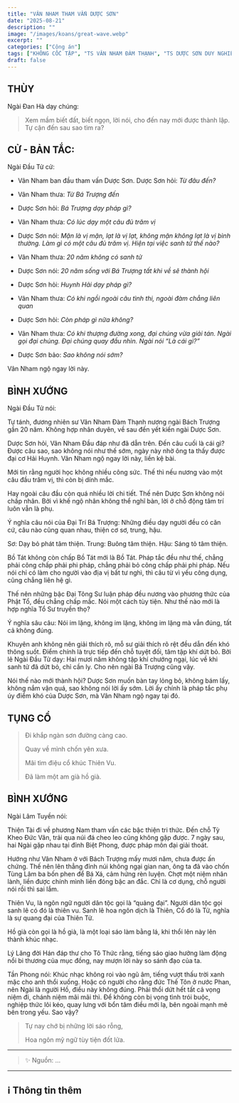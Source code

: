 ```yaml
---
title: "VÂN NHAM THAM VẤN DƯỢC SƠN"
date: "2025-08-21"
description: ""
image: "/images/koans/great-wave.webp"
excerpt: ""
categories: ["Công án"]
tags: ["KHÔNG CỐC TẬP", "TS VÂN NHAM ĐÀM THẠNH", "TS DƯỢC SƠN DUY NGHIỄM"]
draft: false
---
```


## THÙY

Ngài Đan Hà dạy chúng:

> Xem mầm biết đất, biết ngọn, lời nói, cho đến nay mới được thành lập. 
> Tự cận đến sau sao tìm ra?

## CỬ - BẢN TẮC:

Ngài Đầu Tử cử: 

- Vân Nham ban đầu tham vấn Dược Sơn. Dược Sơn hỏi: *Từ đâu đến?*

- Vân Nham thưa: *Từ Bá Trượng đến*

- Dược Sơn hỏi: *Bá Trượng dạy pháp gì?*

- Vân Nham thưa: *Có lúc dạy một câu đủ trăm vị*

- Dược Sơn nói: *Mặn là vị mặn, lạt là vị lạt, không mặn không lạt là vị bình thường. 
Làm gì có một câu đủ trăm vị. Hiện tại việc sanh tử thế nào?*

- Vân Nham thưa: *20 năm không có sanh tử*

- Dược Sơn nói: *20 năm sống với Bá Trượng tất khi về sẽ thành hội*

- Dược Sơn hỏi: *Huynh Hải dạy pháp gì?*

- Vân Nham thưa: *Có khi ngồi ngoài câu tình thi, ngoài đàm chẳng liên quan*

- Dược Sơn hỏi: *Còn pháp gì nữa không?*

- Vân Nham thưa: *Có khi thượng đường xong, đại chúng vừa giải tán. 
Ngài gọi đại chúng. 
Đại chúng quay đầu nhìn.
Ngài nói “Là cái gì?”*

- Dược Sơn bảo: *Sao không nói sớm?* 

Vân Nham ngộ ngay lời này.

## BÌNH XƯỚNG

Ngài Đầu Tử nói:

Tự tánh, đương nhiên sư Vân Nham Đàm Thạnh nương ngài Bách Trượng gần 20 năm. 
Không hợp nhân duyên, về sau đến yết kiến ngài Dược Sơn.

Dược Sơn hỏi, Vân Nham Đầu đáp như đã dẫn trên. 
Đến câu cuối là cái gì? Được câu sao, sao không nói như thế sớm, ngày này nhờ ông ta thấy được đại cơ Hải Huynh.
Vân Nham ngộ ngay lời này, liền kệ bài.

Mới tin rằng người học không nhiều công sức. 
Thế thì nếu nương vào một câu đầu trăm vị, thì còn bị dính mắc.

Hay ngoài câu đầu còn quá nhiều lời chi tiết. 
Thế nên Dược Sơn không nói chấp nhân. Bởi vì khế ngộ nhân không thể nghĩ bàn, lời ở chỗ động tâm trí luôn vẫn là phụ.

Ý nghĩa câu nói của Đại Trí Bá Trượng: Những điều dạy người đều có căn cứ, câu nào cũng quan nhau, thiện cơ sơ, trung, hậu.

Sơ: Dạy bỏ phát tâm thiện.
Trung: Buông tâm thiện.
Hậu: Sáng tỏ tâm thiện.

Bồ Tát không còn chấp Bồ Tát mới là Bồ Tát. 
Pháp tắc đều như thế, chẳng phải công chấp phải phi pháp, chẳng phải bỏ công chấp phải phi pháp. 
Nếu nói chỉ có làm cho người vào địa vị bất tư nghì, thì câu từ vì yếu công dụng, cũng chẳng liên hệ gì.

Thế nên những bậc Đại Tông Sư luận pháp đều nương vào phương thức của Phật Tổ, đều chẳng chấp mắc. 
Nói một cách tùy tiện.
Như thế nào mới là hợp nghĩa Tổ Sư truyền thọ?

Ý nghĩa sâu câu: Nói im lặng, không im lặng, không im lặng mà vẫn đúng, tất cả không đúng.

Khuyên anh không nên giải thích rõ, mỗ sư giải thích rõ rệt đều dẫn đến khó thông suốt. 
Điểm chính là trực tiếp đến chỗ tuyệt đối, tâm tập khí dứt bỏ. 
Bởi lẽ Ngài Đầu Tử dạy: Hai mươi năm không tập khí chướng ngại, lúc về khi sanh tử đã dứt bỏ, chỉ cần ly. 
Cho nên ngài Bá Trượng cũng vậy.

Nói thế nào mới thành hội?
Dược Sơn muốn bàn tay lỏng bỏ, không bám lấy, không nắm vận quá, sao không nói lời ấy sớm. 
Lời ấy chính là pháp tắc phụ úy điểm khó của Dược Sơn, mà Vân Nham ngộ ngay tại đó.

## TỤNG CỔ

> Đi khắp ngàn sơn đường càng cao.
> 
> Quay về mình chốn yên xưa.
> 
> Mãi tìm điệu cổ khúc Thiên Vu.
> 
> Đã làm một am già hồ già.

## BÌNH XƯỚNG

Ngài Lâm Tuyền nói: 

Thiện Tài đi về phương Nam tham vấn các bậc thiện tri thức. 
Đến chỗ Tỳ Kheo Đức Vân, trải qua núi đá cheo leo cũng không gặp được. 
7 ngày sau, hai Ngài gặp nhau tại đỉnh Biệt Phong, được pháp môn đại giải thoát.

Hướng như Vân Nham ở với Bách Trượng mấy mươi năm, chưa được ấn chứng. 
Thế nên lên thẳng đỉnh núi không ngại gian nan, ông ta đã vào chốn Tùng Lâm ba bốn phen để Bá Xá, cảm hứng rèn luyện. 
Chợt một niệm nhân lành, liền được chính mình liền đóng bậc an đắc. 
Chỉ là cơ dụng, chỗ người nói rồi thì sai lắm.

Thiên Vu, là ngôn ngữ người dân tộc gọi là “quảng đại”.
Người dân tộc gọi sanh lê có đó là thiên vu. 
Sanh lê hoa ngôn dịch là Thiên, Cổ đó là Tử, nghĩa là sự quang đại của Thiên Tử.

Hồ già còn gọi là hồ già, là một loại sáo làm bằng lá, khi thổi lên này lên thành khúc nhạc.

Lý Lăng đời Hán đáp thư cho Tô Thức rằng, tiếng sáo giao hưởng làm động nổi bi thương của mục đồng, nay mượn lời này so sánh đạo của ta.

Tần Phong nói: Khúc nhạc không roi vào ngũ âm, tiếng vượt thấu trời xanh mặc cho anh thổi xuống. 
Hoặc có người cho rằng đức Thế Tôn ở nước Phan, nên Ngài là người Hồ, điều này không đúng. 
Phải thổi dứt hết tất cả vọng niệm đi, chánh niệm mãi mãi thì. 
Để không còn bị vọng tình trói buộc, nghiệp thức lôi kéo, quay lưng với bổn tâm điều mới lạ, bên ngoài mạnh mẽ bên trong yếu. 
Sao vậy?

> Tự nay chớ bị những lời sáo rỗng,
> 
> Hoa ngôn mỹ ngữ tùy tiện đốt lửa.

***

> ✨ Nguồn: ...

***

## ℹ️ Thông tin thêm

[^1]: ⭐️  <a href="https://blog.phapthihoi.org/gt-member/ts-phap-nhan-van-ich/" target="_blank">TS PHÁP NHÃN VĂN ÍCH</a>

